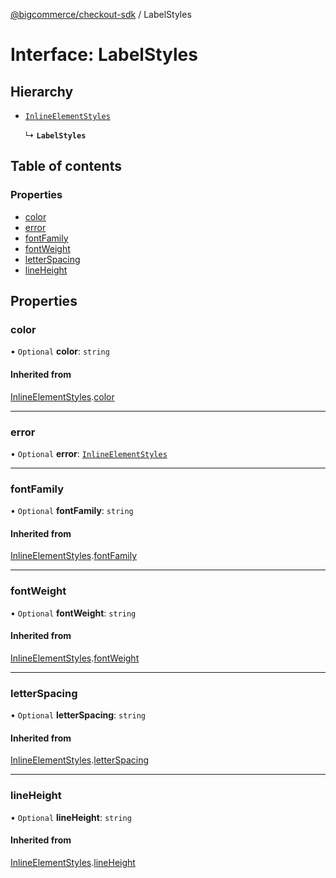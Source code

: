 [@bigcommerce/checkout-sdk](../README.md) / LabelStyles

# Interface: LabelStyles

## Hierarchy

- [`InlineElementStyles`](InlineElementStyles.md)

  ↳ **`LabelStyles`**

## Table of contents

### Properties

- [color](LabelStyles.md#color)
- [error](LabelStyles.md#error)
- [fontFamily](LabelStyles.md#fontfamily)
- [fontWeight](LabelStyles.md#fontweight)
- [letterSpacing](LabelStyles.md#letterspacing)
- [lineHeight](LabelStyles.md#lineheight)

## Properties

### color

• `Optional` **color**: `string`

#### Inherited from

[InlineElementStyles](InlineElementStyles.md).[color](InlineElementStyles.md#color)

___

### error

• `Optional` **error**: [`InlineElementStyles`](InlineElementStyles.md)

___

### fontFamily

• `Optional` **fontFamily**: `string`

#### Inherited from

[InlineElementStyles](InlineElementStyles.md).[fontFamily](InlineElementStyles.md#fontfamily)

___

### fontWeight

• `Optional` **fontWeight**: `string`

#### Inherited from

[InlineElementStyles](InlineElementStyles.md).[fontWeight](InlineElementStyles.md#fontweight)

___

### letterSpacing

• `Optional` **letterSpacing**: `string`

#### Inherited from

[InlineElementStyles](InlineElementStyles.md).[letterSpacing](InlineElementStyles.md#letterspacing)

___

### lineHeight

• `Optional` **lineHeight**: `string`

#### Inherited from

[InlineElementStyles](InlineElementStyles.md).[lineHeight](InlineElementStyles.md#lineheight)
